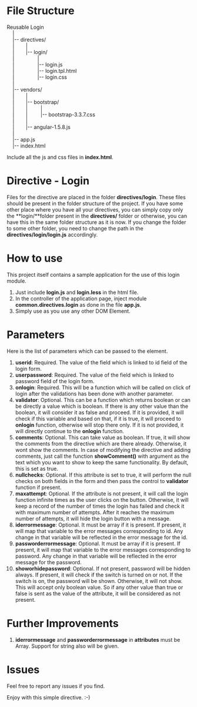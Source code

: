 # File Structure #
Reusable Login  
&nbsp;&nbsp;&nbsp;&nbsp;|  
&nbsp;&nbsp;&nbsp;&nbsp;|-- directives/  
&nbsp;&nbsp;&nbsp;&nbsp;|&nbsp;&nbsp;&nbsp;&nbsp;&nbsp;&nbsp;&nbsp;&nbsp;|  
&nbsp;&nbsp;&nbsp;&nbsp;|&nbsp;&nbsp;&nbsp;&nbsp;&nbsp;&nbsp;&nbsp;&nbsp;|-- login/  
&nbsp;&nbsp;&nbsp;&nbsp;|&nbsp;&nbsp;&nbsp;&nbsp;&nbsp;&nbsp;&nbsp;&nbsp;&nbsp;&nbsp;&nbsp;&nbsp;&nbsp;&nbsp;&nbsp;&nbsp;|  
&nbsp;&nbsp;&nbsp;&nbsp;|&nbsp;&nbsp;&nbsp;&nbsp;&nbsp;&nbsp;&nbsp;&nbsp;&nbsp;&nbsp;&nbsp;&nbsp;&nbsp;&nbsp;&nbsp;&nbsp;|-- login.js  
&nbsp;&nbsp;&nbsp;&nbsp;|&nbsp;&nbsp;&nbsp;&nbsp;&nbsp;&nbsp;&nbsp;&nbsp;&nbsp;&nbsp;&nbsp;&nbsp;&nbsp;&nbsp;&nbsp;&nbsp;|-- login.tpl.html  
&nbsp;&nbsp;&nbsp;&nbsp;|&nbsp;&nbsp;&nbsp;&nbsp;&nbsp;&nbsp;&nbsp;&nbsp;&nbsp;&nbsp;&nbsp;&nbsp;&nbsp;&nbsp;&nbsp;&nbsp;|-- login.css  
&nbsp;&nbsp;&nbsp;&nbsp;|  
&nbsp;&nbsp;&nbsp;&nbsp;|-- vendors/  
&nbsp;&nbsp;&nbsp;&nbsp;|&nbsp;&nbsp;&nbsp;&nbsp;&nbsp;&nbsp;&nbsp;&nbsp;|  
&nbsp;&nbsp;&nbsp;&nbsp;|&nbsp;&nbsp;&nbsp;&nbsp;&nbsp;&nbsp;&nbsp;&nbsp;|-- bootstrap/  
&nbsp;&nbsp;&nbsp;&nbsp;|&nbsp;&nbsp;&nbsp;&nbsp;&nbsp;&nbsp;&nbsp;&nbsp;|&nbsp;&nbsp;&nbsp;&nbsp;&nbsp;&nbsp;&nbsp;&nbsp;&nbsp;|  
&nbsp;&nbsp;&nbsp;&nbsp;|&nbsp;&nbsp;&nbsp;&nbsp;&nbsp;&nbsp;&nbsp;&nbsp;|&nbsp;&nbsp;&nbsp;&nbsp;&nbsp;&nbsp;&nbsp;&nbsp;&nbsp;|-- bootstrap-3.3.7.css  
&nbsp;&nbsp;&nbsp;&nbsp;|&nbsp;&nbsp;&nbsp;&nbsp;&nbsp;&nbsp;&nbsp;&nbsp;|  
&nbsp;&nbsp;&nbsp;&nbsp;|&nbsp;&nbsp;&nbsp;&nbsp;&nbsp;&nbsp;&nbsp;&nbsp;|-- angular-1.5.8.js  
&nbsp;&nbsp;&nbsp;&nbsp;|  
&nbsp;&nbsp;&nbsp;&nbsp;|-- app.js  
&nbsp;&nbsp;&nbsp;&nbsp;|-- index.html  

Include all the js and css files in **index.html**.

# Directive - Login #
Files for the directive are placed in the folder **directives/login**. These files should be present in the folder
structure of the project. If you have some other place where you have all your directives, you can simply copy only the
**login/**folder present in the **directives/** folder or otherwise, you can have this in the same folder
 structure as it is now. If you change the folder to some other folder, you need to change the path in the **directives/login/login.js** 
 accordingly.

# How to use #
This project itself contains a sample application for the use of this login module.
1. Just include **login.js** and **login.less** in the html file.
2. In the controller of the application page, inject module **common.directives.login** as done in the file **app.js**.
3. Simply use **<login>** as you use any other DOM Element.

# Parameters #
Here is the list of parameters which can be passed to the element.

1. **userid**: Required. The value of the field which is linked to id field of the login form.
2. **userpassword**: Required. The value of the field which is linked to password field of the login form.
3. **onlogin**: Required. This will be a function which will be called on click of login after the validations has been done
with another parameter.
4. **validator**: Optional. This can be a function which returns boolean or can be directly a value which is boolean.
If there is any other value than the boolean, it will consider it as false and proceed. If it is provided, it will check
if this variable and based on that, if it is true, it will proceed to **onlogin** function, otherwise will stop there
only.  If it is not provided, it will directly continue to the **onlogin** function.
5. **comments**: Optional. This can take value as boolean. If true, it will show the comments from the directive which
are there already. Otherwise, it wont show the comments. In case of modifying the directive and adding comments, just
call the function **showComment()** with argument as the text which you want to show to keep the same functionality.
By default, this is set as true.  
6. **nullchecks**: Optional. If this attribute is set to true, it will perform the null checks on both fields in the 
form and then pass the control to **validator** function if present.
7. **maxattempt**: Optional. If the attribute is not present, it will call the login function infinite times as the user clicks on the button.
Otherwise, it will keep a record of the number of times the login has failed and check it with maximum number of attempts. After it reaches the
maximum number of attempts, it will hide the login button with a message.  
8. **iderrormessage**: Optional. It must be array if it is present. If present, it will map that variable to the error messages corresponding to id. 
Any change in that variable will be reflected in the error message for the id.
9. **passworderrormessage**: Optional. It must be array if it is present. If present, it will map that variable to the error messages corresponding to password. 
Any change in that variable will be reflected in the error message for the password.  
10. **showorhidepassword**: Optional. If not present, password will be hidden always. If present, it will check if the switch is turned on or not. If 
the switch is on, the password will be shown. Otherwise, it will not show. This will accept only boolean value. So if any other value than true or
false is sent as the value of the attribute, it will be considered as not present.

# Further Improvements #
1. **iderrormessage** and **passworderrormessage** in **attributes** must be Array. Support for string also will be given.  


# Issues #
Feel free to report any issues if you find.  
  
Enjoy with this simple directive. :-)
